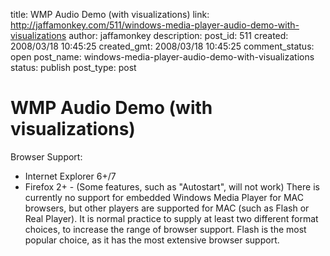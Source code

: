 title: WMP Audio Demo (with visualizations)
link: http://jaffamonkey.com/511/windows-media-player-audio-demo-with-visualizations
author: jaffamonkey
description: 
post_id: 511
created: 2008/03/18 10:45:25
created_gmt: 2008/03/18 10:45:25
comment_status: open
post_name: windows-media-player-audio-demo-with-visualizations
status: publish
post_type: post

# WMP Audio Demo (with visualizations)

Browser Support: 

  * Internet Explorer 6+/7
  * Firefox 2+ - (Some features, such as "Autostart", will not work)
There is currently no support for embedded Windows Media Player for MAC browsers, but other players are supported for MAC (such as Flash or Real Player). It is normal practice to supply at least two different format choices, to increase the range of browser support. Flash is the most popular choice, as it has the most extensive browser support.